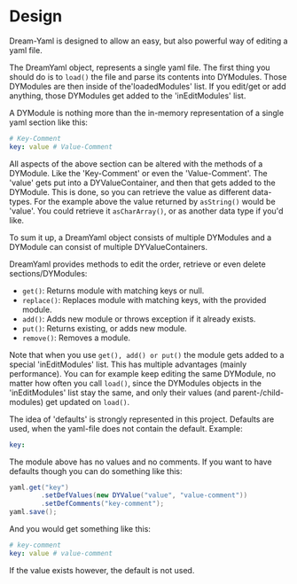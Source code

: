 # Design
Dream-Yaml is designed to allow an easy, but also powerful way of editing a yaml file.

The DreamYaml object, represents a single yaml file. The first thing you should do is to 
`load()` the file and parse its contents into DYModules.
Those DYModules are then inside of the'loadedModules' list.
If you edit/get or add anything, those DYModules get added to the 'inEditModules' list.

A DYModule is nothing more than the in-memory representation of a single yaml section like this:
```yaml
# Key-Comment
key: value # Value-Comment
```
All aspects of the above section can be altered with the methods of a DYModule. Like the 'Key-Comment' or even the 'Value-Comment'. 
The 'value' gets put into a DYValueContainer, and then that gets added to the DYModule.
This is done, so you can retrieve the value as different data-types.
For the example above the value returned by `asString()` would be 'value'.
You could retrieve it `asCharArray()`, or as another data type if you'd like.

To sum it up, a DreamYaml object consists of multiple DYModules and a DYModule can consist of multiple DYValueContainers.

DreamYaml provides methods to edit the order, retrieve or even delete sections/DYModules:
 - `get()`: Returns module with matching keys or null.
 - `replace()`: Replaces module with matching keys, with the provided module.
 - `add()`: Adds new module or throws exception if it already exists.
 - `put()`: Returns existing, or adds new module.
 - `remove()`: Removes a module.

Note that when you use `get(), add() or put()` the module gets added to a special 'inEditModules' list.
This has multiple advantages (mainly performance).
You can for example keep editing the same DYModule, no matter how often you call `load()`,
since the DYModules objects in the 'inEditModules' list stay the same, and only their values (and parent-/child-modules) get updated on `load()`.

The idea of 'defaults' is strongly represented in this project. 
Defaults are used, when the yaml-file does not contain the default.
Example:
```yaml
key: 
```
The module above has no values and no comments. If you want to have defaults though you can do something like this:
```java
yaml.get("key")
        .setDefValues(new DYValue("value", "value-comment"))
        .setDefComments("key-comment");
yaml.save();
```
And you would get something like this:
```yaml
# key-comment
key: value # value-comment
```
If the value exists however, the default is not used.

